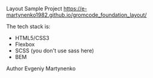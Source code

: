 Layout Sample Project
https://e-martynenko1982.github.io/gromcode_foundation_layout/

The tech stack is:

- HTML5/CSS3
- Flexbox
- SCSS (you don't use sass here)
- BEM

Author
Evgeniy Martynenko
